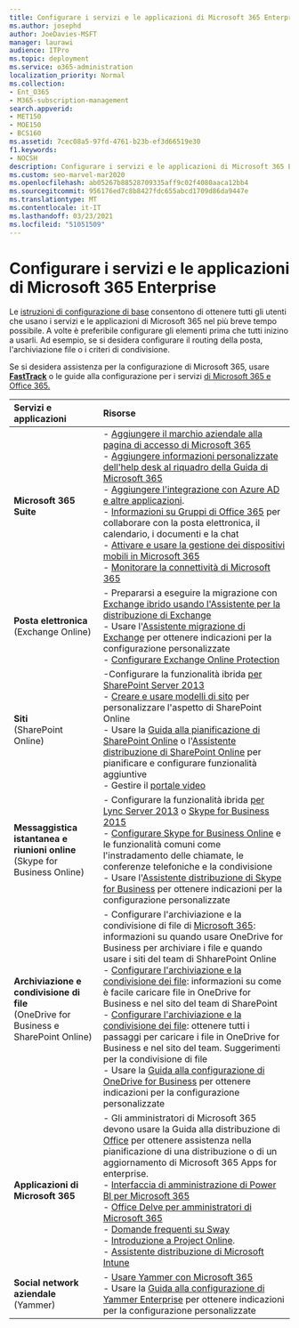 ```yaml
---
title: Configurare i servizi e le applicazioni di Microsoft 365 Enterprise
ms.author: josephd
author: JoeDavies-MSFT
manager: laurawi
audience: ITPro
ms.topic: deployment
ms.service: o365-administration
localization_priority: Normal
ms.collection:
- Ent_O365
- M365-subscription-management
search.appverid:
- MET150
- MOE150
- BCS160
ms.assetid: 7cec08a5-97fd-4761-b23b-ef3d66519e30
f1.keywords:
- NOCSH
description: Configurare i servizi e le applicazioni di Microsoft 365 Enterprise, ad esempio SharePoint, Exchange e Skype for Business.
ms.custom: seo-marvel-mar2020
ms.openlocfilehash: ab05267b88528709335aff9c02f4080aaca12bb4
ms.sourcegitcommit: 956176ed7c8b8427fdc655abcd1709d86da9447e
ms.translationtype: MT
ms.contentlocale: it-IT
ms.lasthandoff: 03/23/2021
ms.locfileid: "51051509"
---
```

# <a name="configure-microsoft-365-enterprise-services-and-applications"></a>Configurare i servizi e le applicazioni di Microsoft 365 Enterprise

Le [istruzioni di configurazione di base](../admin/setup/setup.md) consentono di ottenere tutti gli utenti che usano i servizi e le applicazioni di Microsoft 365 nel più breve tempo possibile. A volte è preferibile configurare gli elementi prima che tutti inizino a usarli. Ad esempio, se si desidera configurare il routing della posta, l'archiviazione file o i criteri di condivisione. 
  
Se si desidera assistenza per la configurazione di Microsoft 365, usare **[FastTrack](https://www.microsoft.com/fasttrack/microsoft-365)** o le guide alla configurazione per i servizi [di Microsoft 365 e Office 365.](setup-guides-for-microsoft-365.md)
  
|**Servizi e applicazioni**|**Risorse**|
|:-----|:-----|
|**Microsoft 365 Suite** |- [Aggiungere il marchio aziendale alla pagina di accesso di Microsoft 365](https://support.office.com/article/Add-your-company-branding-to-Office-365-Sign-In-Page-a1229cdb-ce19-4da5-90c7-2b9b146aef0a) <br> - [Aggiungere informazioni personalizzate dell'help desk al riquadro della Guida di Microsoft 365](https://support.office.com/article/Add-customized-help-desk-info-to-the-Office-365-help-pane-9dd9b104-68f7-4d49-9a30-82561c7d79a3) <br> - [Aggiungere l'integrazione con Azure AD e altre applicazioni](https://support.office.com/article/Integrated-Apps-and-Azure-AD-for-Office-365-administrators-cb2250e3-451e-416f-bf4e-363549652c2a).  <br> - [Informazioni su Gruppi di Office 365](https://support.office.com/Article/Learn-more-about-groups-b565caa1-5c40-40ef-9915-60fdb2d97fa2) per collaborare con la posta elettronica, il calendario, i documenti e la chat <br> - [Attivare e usare la gestione dei dispositivi mobili in Microsoft 365](https://support.office.microsoft.com/article/Manage-mobile-devices-in-Office-365-dd892318-bc44-4eb1-af00-9db5430be3cd) <br> - [Monitorare la connettività di Microsoft 365](monitor-connectivity.md) |
|**Posta elettronica** <br> (Exchange Online) | - Prepararsi a eseguire la migrazione con [Exchange ibrido usando l'Assistente per la distribuzione di Exchange](https://technet.microsoft.com/exdeploy2013)  <br> - Usare l'[Assistente migrazione di Exchange](https://aka.ms/office365setup) per ottenere indicazioni per la configurazione personalizzate  <br> - [Configurare Exchange Online Protection](../security/defender-365-security/set-up-your-eop-service.md) |
|**Siti** <br> (SharePoint Online) | -Configurare la funzionalità ibrida [per SharePoint Server 2013](/SharePoint/hybrid/hybrid)<br> - [Creare e usare modelli di sito](https://support.office.com/article/Create-and-use-site-templates-60371B0F-00E0-4C49-A844-34759EBDD989) per personalizzare l'aspetto di SharePoint Online <br> - Usare la [Guida alla pianificazione di SharePoint Online](https://support.office.com/article/SharePoint-Online-Planning-Guide-for-Office-365-for-business-d5089cdf-3fd2-4230-acbd-20ecda2f9bb8) o l'[Assistente distribuzione di SharePoint Online](https://aka.ms/spoguidance) per pianificare e configurare funzionalità aggiuntive <br> - Gestire il [portale video](https://support.office.com/article/Manage-your-Office-365-Video-portal-c059465b-eba9-44e1-b8c7-8ff7793ff5da) |
|**Messaggistica istantanea e riunioni online** <br> (Skype for Business Online) | - Configurare la funzionalità ibrida [per Lync Server 2013](/previous-versions/office/lync-server-2013/lync-server-2013-lync-server-2013-hybrid) o [Skype for Business 2015](/skypeforbusiness/hybrid/plan-hybrid-connectivity?bc=%2fSkypeForBusiness%2fbreadcrumb%2ftoc.json&toc=%2fSkypeForBusiness%2ftoc.json)<br> - [Configurare Skype for Business Online](https://support.office.com/article/Set-up-Skype-for-Business-Online-40296968-e779-4259-980b-c2de1c044c6e) e le funzionalità comuni come l'instradamento delle chiamate, le conferenze telefoniche e la condivisione  <br> - Usare l'[Assistente distribuzione di Skype for Business](/MicrosoftTeams/faq-journey) per ottenere indicazioni per la configurazione personalizzate |
| **Archiviazione e condivisione di file** <br> (OneDrive for Business e SharePoint Online) | - Configurare l'archiviazione e la condivisione di file di [Microsoft 365](https://support.office.com/article/7aa9cdc8-2245-4218-81ee-86fa7c35f1de#BKMK_WhatDif): informazioni su quando usare OneDrive for Business per archiviare i file e quando usare i siti del team di ShharePoint Online <br> - [Configurare l'archiviazione e la condivisione dei file](https://support.office.com/article/7aa9cdc8-2245-4218-81ee-86fa7c35f1de#BKMK_MoveDocsVideo): informazioni su come è facile caricare file in OneDrive for Business e nel sito del team di SharePoint <br> - [Configurare l'archiviazione e la condivisione dei file](https://support.office.com/article/7aa9cdc8-2245-4218-81ee-86fa7c35f1de#BKMK_Store): ottenere tutti i passaggi per caricare i file in OneDrive for Business e nel sito del team. Suggerimenti per la condivisione di file <br> - Usare la [Guida alla configurazione di OneDrive for Business](https://aka.ms/OD4Bguidance) per ottenere indicazioni per la configurazione personalizzate |
|**Applicazioni di Microsoft 365** | - Gli amministratori di Microsoft 365 devono usare la Guida alla distribuzione di [Office](/deployoffice) per ottenere assistenza nella pianificazione di una distribuzione o di un aggiornamento di Microsoft 365 Apps for enterprise.  <br> - [Interfaccia di amministrazione di Power BI per Microsoft 365](https://support.office.com/article/Power-BI-for-Office-365-Admin-Center-Help-5e391ecb-500c-47a3-bd0f-a6173b541044) <br> - [Office Delve per amministratori di Microsoft 365](https://support.office.com/article/Office-Delve-for-Office-365-admins-54f87a42-15a4-44b4-9df0-d36287d9531b) <br> - [Domande frequenti su Sway](https://support.office.com/article/446380fa-25bf-47b2-996c-e12cb2f9d075) <br> - [Introduzione a Project Online](https://support.office.com/article/Get-started-with-Project-Online-e3e5f64f-ada5-4f9d-a578-130b2d4e5f11).  <br> - [Assistente distribuzione di Microsoft Intune](/mem/intune/) |
|**Social network aziendale** <br> (Yammer) | - [Usare Yammer con Microsoft 365](https://support.office.com/article/Plan-for-Yammer-integration-with-Office-365-4086681f-6de1-4d39-aa72-752b2af1cbd7)  <br> - Usare la [Guida alla configurazione di Yammer Enterprise](https://aka.ms/yammerdeploy) per ottenere indicazioni per la configurazione personalizzate |